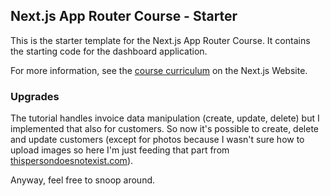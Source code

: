 ## Next.js App Router Course - Starter

This is the starter template for the Next.js App Router Course. It contains the starting code for the dashboard application.

For more information, see the [course curriculum](https://nextjs.org/learn) on the Next.js Website.

### Upgrades

The tutorial handles invoice data manipulation (create, update, delete) but I implemented that also for customers. So now it's possible to create, delete and update customers (except for photos because I wasn't sure how to upload images so here I'm just feeding that part from [thispersondoesnotexist.com](https://thispersondoesnotexist.com/)).

Anyway, feel free to snoop around.
